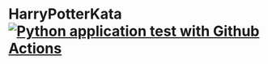 # HarryPotterKata [![Python application test with Github Actions](https://github.com/sam43125/HarryPotterKata/actions/workflows/main.yml/badge.svg?branch=main)](https://github.com/sam43125/HarryPotterKata/actions/workflows/main.yml)